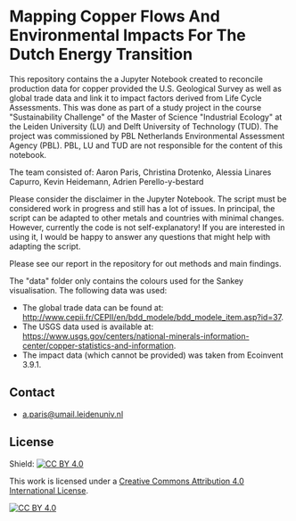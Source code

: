 # Mapping Copper Flows And Environmental Impacts For The Dutch Energy Transition 

This repository contains the a Jupyter Notebook created to reconcile production data for copper provided the U.S. Geological Survey as well as global trade data and link it to impact factors derived from Life Cycle Assessments. This was done as part of a study project in the course "Sustainability Challenge" of the Master of Science "Industrial Ecology" at the Leiden University (LU) and Delft University of Technology (TUD). The project was commissioned by PBL Netherlands Environmental Assessment Agency (PBL). PBL, LU and TUD are not responsible for the content of this notebook. 

The team consisted of: Aaron Paris, Christina Drotenko, Alessia Linares Capurro, Kevin Heidemann, Adrien Perello-y-bestard

Please consider the disclaimer in the Jupyter Notebook. The script must be considered work in progress and still has a lot of issues. In principal, the script can be adapted to other metals and countries with minimal changes. However, currently the code is not self-explanatory! If you are interested in using it, I would be happy to answer any questions that might help with adapting the script.

Please see our report in the repository for out methods and main findings. 

The "data" folder only contains the colours used for the Sankey visualisation. The following data was used: 
- The global trade data can be found at: http://www.cepii.fr/CEPII/en/bdd_modele/bdd_modele_item.asp?id=37.
- The USGS data used is available at: https://www.usgs.gov/centers/national-minerals-information-center/copper-statistics-and-information. 
- The impact data (which cannot be provided) was taken from Ecoinvent 3.9.1.

## Contact

- a.paris@umail.leidenuniv.nl

## License

Shield: [![CC BY 4.0][cc-by-shield]][cc-by]

This work is licensed under a
[Creative Commons Attribution 4.0 International License][cc-by].

[![CC BY 4.0][cc-by-image]][cc-by]

[cc-by]: http://creativecommons.org/licenses/by/4.0/
[cc-by-image]: https://i.creativecommons.org/l/by/4.0/88x31.png
[cc-by-shield]: https://img.shields.io/badge/License-CC%20BY%204.0-lightgrey.svg
